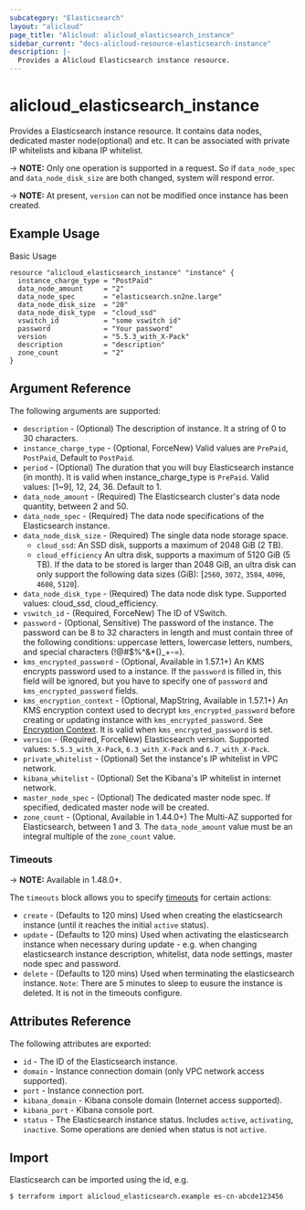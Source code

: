 ```yaml
---
subcategory: "Elasticsearch"
layout: "alicloud"
page_title: "Alicloud: alicloud_elasticsearch_instance"
sidebar_current: "docs-alicloud-resource-elasticsearch-instance"
description: |-
  Provides a Alicloud Elasticsearch instance resource.
---
```


# alicloud\_elasticsearch\_instance

Provides a Elasticsearch instance resource. It contains data nodes, dedicated master node(optional) and etc. It can be associated with private IP whitelists and kibana IP whitelist.

-> **NOTE:** Only one operation is supported in a request. So if `data_node_spec` and `data_node_disk_size` are both changed, system will respond error.

-> **NOTE:** At present, `version` can not be modified once instance has been created.

## Example Usage

Basic Usage

```
resource "alicloud_elasticsearch_instance" "instance" {
  instance_charge_type = "PostPaid"
  data_node_amount     = "2"
  data_node_spec       = "elasticsearch.sn2ne.large"
  data_node_disk_size  = "20"
  data_node_disk_type  = "cloud_ssd"
  vswitch_id           = "some vswitch id"
  password             = "Your password"
  version              = "5.5.3_with_X-Pack"
  description          = "description"
  zone_count           = "2"
}
```
## Argument Reference

The following arguments are supported:

* `description` - (Optional) The description of instance. It a string of 0 to 30 characters.
* `instance_charge_type` - (Optional, ForceNew) Valid values are `PrePaid`, `PostPaid`, Default to `PostPaid`.
* `period` - (Optional) The duration that you will buy Elasticsearch instance (in month). It is valid when instance_charge_type is `PrePaid`. Valid values: [1~9], 12, 24, 36. Default to 1.
* `data_node_amount` - (Required) The Elasticsearch cluster's data node quantity, between 2 and 50.
* `data_node_spec` - (Required) The data node specifications of the Elasticsearch instance.
* `data_node_disk_size` - (Required) The single data node storage space.
  - `cloud_ssd`: An SSD disk, supports a maximum of 2048 GiB (2 TB).
  - `cloud_efficiency` An ultra disk, supports a maximum of 5120 GiB (5 TB). If the data to be stored is larger than 2048 GiB, an ultra disk can only support the following data sizes (GiB): [`2560`, `3072`, `3584`, `4096`, `4608`, `5120`].
* `data_node_disk_type` - (Required) The data node disk type. Supported values: cloud_ssd, cloud_efficiency.
* `vswitch_id` - (Required, ForceNew) The ID of VSwitch.
* `password` - (Optional, Sensitive) The password of the instance. The password can be 8 to 32 characters in length and must contain three of the following conditions: uppercase letters, lowercase letters, numbers, and special characters (!@#$%^&*()_+-=).
* `kms_encrypted_password` - (Optional, Available in 1.57.1+) An KMS encrypts password used to a instance. If the `password` is filled in, this field will be ignored, but you have to specify one of `password` and `kms_encrypted_password` fields.
* `kms_encryption_context` - (Optional, MapString, Available in 1.57.1+) An KMS encryption context used to decrypt `kms_encrypted_password` before creating or updating instance with `kms_encrypted_password`. See [Encryption Context](https://www.alibabacloud.com/help/doc-detail/42975.htm). It is valid when `kms_encrypted_password` is set.
* `version` - (Required, ForceNew) Elasticsearch version. Supported values: `5.5.3_with_X-Pack`, `6.3_with_X-Pack` and `6.7_with_X-Pack`.
* `private_whitelist` - (Optional) Set the instance's IP whitelist in VPC network.
* `kibana_whitelist` - (Optional) Set the Kibana's IP whitelist in internet network.
* `master_node_spec` - (Optional) The dedicated master node spec. If specified, dedicated master node will be created.
* `zone_count` - (Optional, Available in 1.44.0+) The Multi-AZ supported for Elasticsearch, between 1 and 3. The `data_node_amount` value must be an integral multiple of the `zone_count` value.

### Timeouts

-> **NOTE:** Available in 1.48.0+.

The `timeouts` block allows you to specify [timeouts](https://www.terraform.io/docs/configuration-0-11/resources.html#timeouts) for certain actions:

* `create` - (Defaults to 120 mins) Used when creating the elasticsearch instance (until it reaches the initial `active` status). 
* `update` - (Defaults to 120 mins) Used when activating the elasticsearch instance when necessary during update - e.g. when changing elasticsearch instance description, whitelist, data node settings, master node spec and password.
* `delete` - (Defaults to 120 mins) Used when terminating the elasticsearch instance. `Note`: There are 5 minutes to sleep to eusure the instance is deleted. It is not in the timeouts configure.

## Attributes Reference

The following attributes are exported:

* `id` - The ID of the Elasticsearch instance.
* `domain` - Instance connection domain (only VPC network access supported).
* `port` - Instance connection port.
* `kibana_domain` - Kibana console domain (Internet access supported).
* `kibana_port` - Kibana console port.
* `status` - The Elasticsearch instance status. Includes `active`, `activating`, `inactive`. Some operations are denied when status is not `active`.

## Import

Elasticsearch can be imported using the id, e.g.

```
$ terraform import alicloud_elasticsearch.example es-cn-abcde123456
```

